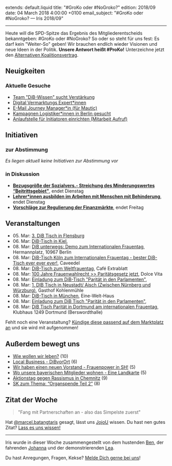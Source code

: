 
extends: default.liquid
title: "#GroKo oder #NoGroko?"
edition: 2018/09
date: 04 March 2018 4:00:00 +0100
email_subject: "#GroKo oder #NoGroko? — Iris 2018/09"

---
Heute will die SPD-Spitze das Ergebnis des Mitgliederentscheids bekanntgeben: #GroKo oder #NoGroko? So oder so steht für uns fest: Es darf kein "Weiter-So" geben! Wir brauchen endlich wieder Visionen und neue Ideen in der Politik. **Unsere Antwort heißt #ProKo!** Unterzeichne jetzt den [Alternativen Koalitionsvertrag](https://progressivekoalition.de/).  

## Neuigkeiten


### Aktuelle Gesuche

 - [Team "DiB-Wissen" sucht Verstärkung](https://marktplatz.bewegung.jetzt/t/team-dib-wissen-sucht-verstaerkung/18304)
 - [Digital Vermarktungs Expert\*innen](https://marktplatz.bewegung.jetzt/t/digital-vermarktungs-expert-innen/17761)
 - [E-Mail Journey Manager\*in (für Mautic)](https://marktplatz.bewegung.jetzt/t/e-mail-journey-manager-in-fuer-mautic/17754)
 - [Kampagnen Logistiker\*innen in Berlin gesucht](https://marktplatz.bewegung.jetzt/t/kampagnen-logistiker-innen-in-berlin-gesucht/17749)
 - [Anlaufstelle für Initiatoren einrichten (Mitarbeit Aufruf)](https://marktplatz.bewegung.jetzt/t/anlaufstelle-fuer-initiatoren-einrichten-mitarbeit-aufruf/15684)

## Initiativen

### zur Abstimmung
_Es liegen aktuell keine Initiativen zur Abstimmung vor_

### in Diskussion
 - **[Bezugsgröße der Sozialvers.- Streichung des Minderungswertes “Beitrittsgebiet"](https://abstimmen.bewegung.jetzt/initiative/178-bezugsgroe-der-sozialvers-streichung-des-minderungswertes-beitrittsgebiet)**, endet Dienstag
 - **[Lehrer*innen ausbilden im Arbeiten mit Menschen mit Behinderung](https://abstimmen.bewegung.jetzt/initiative/179-lehrerinnen-ausbilden-im-arbeiten-mit-menschen-mit-behinderung)**, endet Dienstag
 - **[Vorschläge zur Regulierung der Finanzmärkte](https://abstimmen.bewegung.jetzt/initiative/183-vorschlage-zur-regulierung-der-finanzmarkte)**, endet Freitag


## Veranstaltungen

 - 05.&nbsp;Mar: [3. DiB Tisch in Flensburg](https://marktplatz.bewegung.jetzt/t/3-dib-tisch-in-flensburg/17349)
 - 06.&nbsp;Mar: [DiB-Tisch in Kiel](https://marktplatz.bewegung.jetzt/t/dib-tisch-in-kiel-am-6-3-2018/18014), 
 - 08.&nbsp;Mar: [DiB unterwegs: Demo zum Internationalen Frauentag](https://marktplatz.bewegung.jetzt/t/dib-unterwegs-8-3-2018-demo-zum-internationalen-frauentag/18319), Hermannplatz, 10967 Berlin
 - 08.&nbsp;Mar: [DiB-Tisch Köln zum Internationalen Frauentag - bester DiB-Tisch ever ever ever!](https://marktplatz.bewegung.jetzt/t/dib-tisch-koeln-zum-internationalen-frauentag-am-8-3-2018-bester-dib-tisch-ever-ever-ever/18250), Caveedel
 - 08.&nbsp;Mar: [DiB-Tisch zum Weltfrauentag](https://marktplatz.bewegung.jetzt/t/dib-tisch-am-8-maerz-zum-weltfrauentag/18486), Café Extrablatt
 - 08.&nbsp;Mar: [100 Jahre Frauenwahlrecht >> Paritätsgesetz jetzt](https://marktplatz.bewegung.jetzt/t/100-jahre-frauenwahlrecht-paritaetsgesetz-jetzt/18023), Dolce Vita
 - 08.&nbsp;Mar: [Einladung zum DiB-Tisch "Parität in den Parlamenten"](https://marktplatz.bewegung.jetzt/t/einladung-zum-dib-tisch-paritaet-in-den-parlamenten/18017), 
 - 08.&nbsp;Mar: [1. DIB Tisch in Neustadt/ Aisch (Zwischen Nürnberg und Würzburg)](https://marktplatz.bewegung.jetzt/t/1-dib-tisch-in-neustadt-aisch-zwischen-nuernberg-und-wuerzburg/18400), Gasthof Kohlenmühle
 - 08.&nbsp;Mar: [DiB-Tisch in München](https://marktplatz.bewegung.jetzt/t/dib-tisch-am-08-03-18-in-muenchen/18361), Eine-Welt-Haus
 - 08.&nbsp;Mar: [Einladung zum DiB Tisch "Parität in den Parlamenten"](https://marktplatz.bewegung.jetzt/t/einladung-zum-dib-tisch-am-8-maerz-paritaet-in-den-parlamenten/18411), 
 - 08.&nbsp;Mar: [DiB Tisch Parität in Dortmund am internationalen Frauentag](https://marktplatz.bewegung.jetzt/t/dib-tisch-paritaet-in-dortmund-am-internationalen-frauentag/18339), Klubhaus 1249 Dortmund (Berswordthalle)


Fehlt noch eine Veranstaltung? [Kündige diese passend auf dem Marktplatz an](https://marktplatz.bewegung.jetzt/t/veranstaltungen-fuer-iris-ankuendigen/11128?source_topic_id=2720) und sie wird mit aufgenommen!

## Außerdem bewegt uns

 - [Wie wollen wir leben?](https://marktplatz.bewegung.jetzt/t/wie-wollen-wir-leben/18076) (10)
 - [Local Business - DiBvorOrt](https://marktplatz.bewegung.jetzt/t/local-business-dibvorort/18117) (6)
 - [Wir haben einen neuen Vorstand - Frauenpower in SH!](https://marktplatz.bewegung.jetzt/t/wir-haben-einen-neuen-vorstand-frauenpower-in-sh/18210) (5)
 - [Wo unsere bayerischen Mitglieder wohnen - Eine Landkarte](https://marktplatz.bewegung.jetzt/t/wo-unsere-bayerischen-mitglieder-wohnen-eine-landkarte/18308) (5)
 - [Aktionstag gegen Rassismus in Chemnitz](https://marktplatz.bewegung.jetzt/t/aktionstag-gegen-rassismus-in-chemnitz/18349) (9)
 - [SK zum Thema: “Organspende Teil 2”](https://marktplatz.bewegung.jetzt/t/sk-zum-thema-organspende-teil-2/17566) (8)

## Zitat der Woche

> "Fang mit Partnerschaften an - also das Simpelste zuerst"

Hat [@marcel.batangtaris](https://marktplatz.bewegung.jetzt/u/marcel.batangtaris) gesagt, lässt uns [JojoU](https://marktplatz.bewegung.jetzt/u/JojoU) wissen. Du hast nen gutes Zitat? [Lass es uns wissen!](https://marktplatz.bewegung.jetzt/t/lustige-dib-zitate/10175)


---

Iris wurde in dieser Woche zusammengestellt von dem hustenden [Ben](https://marktplatz.bewegung.jetzt/u/Ben/), der fahrenden [Johanna](https://marktplatz.bewegung.jetzt/u/Johanna/) und der demonstrierenden [Lea](https://marktplatz.bewegung.jetzt/u/Leia/).

Du hast Anregungen, Fragen, Kekse? [Melde Dich gerne bei uns](https://marktplatz.bewegung.jetzt/t/neu-iris-die-woechtliche-zusammenfasssung-zum-sonntagsbrunch/10990)!

